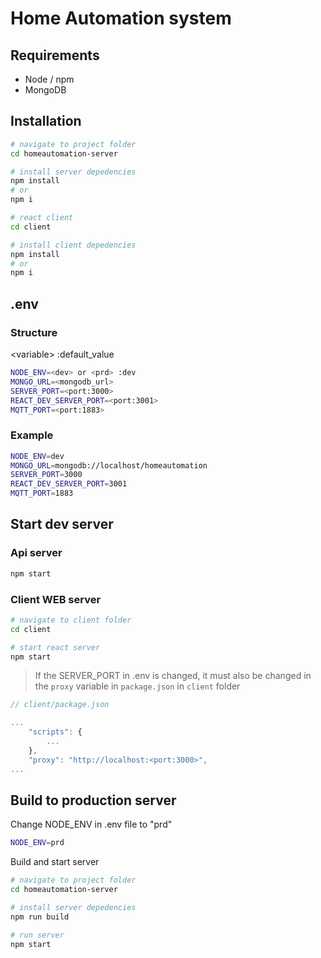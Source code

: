 
Home Automation system
=============================

## Requirements

- Node / npm
- MongoDB

## Installation

```bash
# navigate to project folder
cd homeautomation-server

# install server depedencies
npm install
# or
npm i

# react client
cd client

# install client depedencies
npm install
# or
npm i
```

## .env

### Structure

\<variable\>
\:default_value

```sh
NODE_ENV=<dev> or <prd> :dev
MONGO_URL=<mongodb_url>
SERVER_PORT=<port:3000>
REACT_DEV_SERVER_PORT=<port:3001>
MQTT_PORT=<port:1883>
```

### Example

```sh
NODE_ENV=dev
MONGO_URL=mongodb://localhost/homeautomation
SERVER_PORT=3000
REACT_DEV_SERVER_PORT=3001
MQTT_PORT=1883
```

## Start dev server

### Api server

```bash
npm start
```

### Client WEB server

```bash
# navigate to client folder
cd client

# start react server
npm start
```

> If the SERVER_PORT in .env is changed, it must also be changed in the `proxy` variable in `package.json` in `client` folder

```javascript
// client/package.json

...
    "scripts": {
        ...
    },
    "proxy": "http://localhost:<port:3000>",
...
```

## Build to production server

Change NODE_ENV in .env file to "prd"

```sh
NODE_ENV=prd
```

Build and start server

```bash
# navigate to project folder
cd homeautomation-server

# install server depedencies
npm run build

# run server
npm start
```
